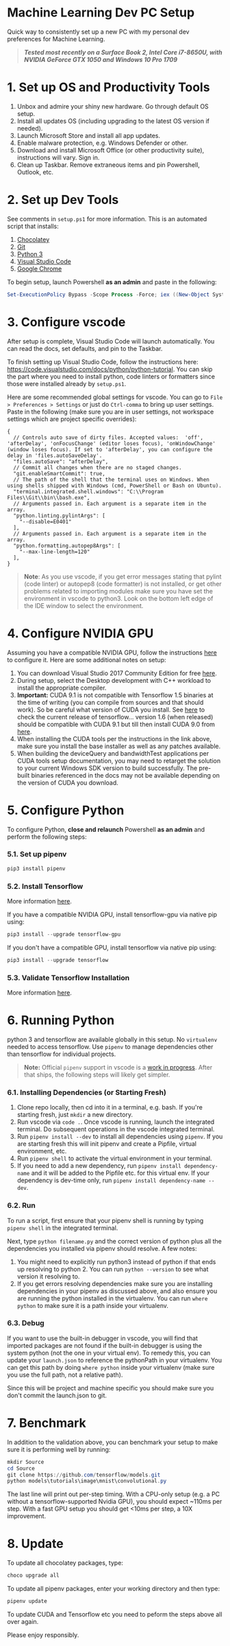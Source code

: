 # Machine Learning Dev PC Setup
Quick way to consistently set up a new PC with my personal dev preferences for Machine Learning.

> **_Tested most recently on a Surface Book 2, Intel Core i7-8650U, with NVIDIA GeForce GTX 1050 and Windows 10 Pro 1709_**

# 1. Set up OS and Productivity Tools
1. Unbox and admire your shiny new hardware. Go through default OS setup.
2. Install all updates OS (including upgrading to the latest OS version if needed). 
3. Launch Microsoft Store and install all app updates.
4. Enable malware protection, e.g. Windows Defender or other.
5. Download and install Microsoft Office (or other productivity suite), instructions will vary. Sign in.
6. Clean up Taskbar. Remove extraneous items and pin Powershell, Outlook, etc.

# 2. Set up Dev Tools
See comments in ``setup.ps1`` for more information. This is an automated script that installs:

1. [Chocolatey](https://chocolatey.org/)
2. [Git](https://git-scm.com/)
3. [Python 3](https://www.python.org/downloads/)
4. [Visual Studio Code](https://code.visualstudio.com/)
6. [Google Chrome](https://www.google.com/chrome/)

To begin setup, launch Powershell **as an admin** and paste in the following:

```powershell
Set-ExecutionPolicy Bypass -Scope Process -Force; iex ((New-Object System.Net.WebClient).DownloadString('https://raw.githubusercontent.com/tjaffri/ml-dev-pc-setup/master/setup.ps1'))
```

# 3. Configure vscode
After setup is complete, Visual Studio Code will launch automatically. You can read the docs, set defaults, and pin to the Taskbar.

To finish setting up Visual Studio Code, follow the instructions here: https://code.visualstudio.com/docs/python/python-tutorial. You can skip the part where you need to install python, code linters or formatters since those were installed already by ``setup.ps1``.

Here are some recommended global settings for vscode. You can go to ``File > Preferences > Settings`` or just do ``Ctrl-comma`` to bring up user settings. Paste in the following (make sure you are in user settings, not workspace settings which are project specific overrides):

```
{
  // Controls auto save of dirty files. Accepted values:  'off', 'afterDelay', 'onFocusChange' (editor loses focus), 'onWindowChange' (window loses focus). If set to 'afterDelay', you can configure the delay in 'files.autoSaveDelay'.
  "files.autoSave": "afterDelay",
  // Commit all changes when there are no staged changes.
  "git.enableSmartCommit": true,
  // The path of the shell that the terminal uses on Windows. When using shells shipped with Windows (cmd, PowerShell or Bash on Ubuntu).
  "terminal.integrated.shell.windows": "C:\\Program Files\\Git\\bin\\bash.exe",
  // Arguments passed in. Each argument is a separate item in the array.
  "python.linting.pylintArgs": [
    "--disable=E0401"
  ],
  // Arguments passed in. Each argument is a separate item in the array.
  "python.formatting.autopep8Args": [
    "--max-line-length=120"
  ],
}
```

> **Note**: As you use vscode, if you get error messages stating that pylint (code linter) or autopep8 (code formatter) is not installed, or get other problems related to importing modules make sure you have set the environment in vscode to python3. Look on the bottom left edge of the IDE window to select the environment.


# 4. Configure NVIDIA GPU
Assuming you have a compatible NVIDIA GPU, follow the instructions [here](https://www.tensorflow.org/install/install_windows#requirements_to_run_tensorflow_with_gpu_support) to configure it. Here are some additional notes on setup:

1. You can download Visual Studio 2017 Community Edition for free [here](visualstudio.com/downloads).
2. During setup, select the Desktop development with C++ workload to install the appropriate compiler.
3. **Important:** CUDA 9.1 is not compatible with Tensorflow 1.5 binaries at the time of writing (you can compile from sources and that should work). So be careful what version of CUDA you install. See [here](https://github.com/tensorflow/tensorflow/releases) to check the current release of tensorflow... version 1.6 (when released) should be compatible with CUDA 9.1 but till then install CUDA 9.0 from [here](https://developer.nvidia.com/cuda-90-download-archive).
4. When installing the CUDA tools per the instructions in the link above, make sure you install the base installer as well as any patches available.
5. When building the deviceQuery and bandwidthTest applications per CUDA tools setup documentation, you may need to retarget the solution to your current Windows SDK version to build successfully. The pre-built binaries referenced in the docs may not be available depending on the version of CUDA you download.

# 5. Configure Python
To configure Python, **close and relaunch** Powershell **as an admin** and perform the following steps:

### 5.1. Set up pipenv

```powershell
pip3 install pipenv
```

### 5.2. Install Tensorflow
More information [here](https://www.tensorflow.org/install/install_windows).

If you have a compatible NVIDIA GPU, install tensorflow-gpu via native pip using:

```powershell
pip3 install --upgrade tensorflow-gpu
```

If you don't have a compatible GPU, install tensorflow via native pip using:

```powershell
pip3 install --upgrade tensorflow
```

### 5.3. Validate Tensorflow Installation
More information [here](https://www.tensorflow.org/install/install_windows#validate_your_installation).

# 6. Running Python
python 3 and tensorflow are available globally in this setup. No ``virtualenv`` needed to access tensorflow. Use ``pipenv`` to manage dependencies other than tensorflow for individual projects.

> **Note:** Official ``pipenv`` support in vscode is a [work in progress](https://github.com/Microsoft/vscode-python/issues/404). After that ships, the following steps will likely get simpler.

### 6.1. Installing Dependencies (or Starting Fresh)
1. Clone repo locally, then cd into it in a terminal, e.g. bash. If you're starting fresh, just ``mkdir`` a new directory.
2. Run vscode via ``code .``. Once vscode is running, launch the integrated terminal. Do subsequent operations in the vscode integrated terminal.
3. Run ``pipenv install --dev`` to install all dependencies using ``pipenv``. If you are starting fresh this will init pipenv and create a Pipfile, virtual environment, etc.
4. Run ``pipenv shell`` to activate the virtual environment in your terminal.
5. If you need to add a new dependency, run ``pipenv install dependency-name`` and it will be added to the Pipfile etc. for this virtual env. If your dependency is dev-time only, run ``pipenv install dependency-name --dev``.

### 6.2. Run
To run a script, first ensure that your pipenv shell is running by typing ``pipenv shell`` in the integrated terminal.

Next, type ``python filename.py`` and the correct version of python plus all the dependencies you installed via pipenv should resolve. A few notes:
1. You might need to explicitly run python3 instead of python if that ends up resolving to python 2. You can run ``python --version`` to see what version it resolving to.
2. If you get errors resolving dependencies make sure you are installing dependencies in your pipenv as discussed above, and also ensure you are running the python installed in the virtualenv. You can run ``where python`` to make sure it is a path inside your virtualenv.

### 6.3. Debug
If you want to use the built-in debugger in vscode, you will find that imported packages are not found if the built-in debugger is using the system python (not the one in your virtual env). To remedy this, you can update your ``launch.json`` to reference the pythonPath in your virtualenv. You can get this path by doing ``where python`` inside your virtualenv (make sure you use the full path, not a relative path).

Since this will be project and machine specific you should make sure you don't commit the launch.json to git.

# 7. Benchmark
In addition to the validation above, you can benchmark your setup to make sure it is performing well by running:

```powershell
mkdir Source
cd Source
git clone https://github.com/tensorflow/models.git
python models\tutorials\image\mnist\convolutional.py
```

The last line will print out per-step timing. With a CPU-only setup (e.g. a PC without a tensorflow-supported Nvidia GPU), you should expect ~110ms per step. With a fast GPU setup you should get <10ms per step, a 10X improvement.

# 8. Update
To update all chocolatey packages, type:

```powershell
choco upgrade all
```

To update all pipenv packages, enter your working directory and then type:

```powershell
pipenv update 
```

To update CUDA and Tensorflow etc you need to peform the steps above all over again.

Please enjoy responsibly.
